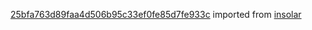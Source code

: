 [25bfa763d89faa4d506b95c33ef0fe85d7fe933c](https://github.com/insolar/insolar/commit/25bfa763d89faa4d506b95c33ef0fe85d7fe933c) imported from [insolar](https://github.com/insolar/insolar)
